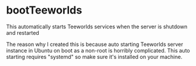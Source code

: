 # bootTeeworlds
This automatically starts Teeworlds services when the server is shutdown and restarted


The reason why I created this is because auto starting Teeworlds server instance in Ubuntu on boot as a non-root is horribly complicated.
This auto starting requires "systemd" so make sure it's installed on your machine.
